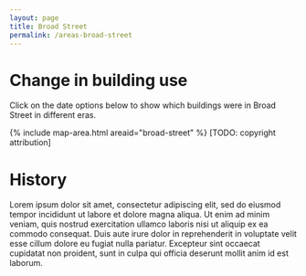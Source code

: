 ```yaml
---
layout: page
title: Broad Street
permalink: /areas-broad-street
---
```




# Change in building use

Click on the date options below to show which buildings were in Broad Street in different eras.

{% include map-area.html areaid="broad-street" %}
[TODO: copyright attribution]

# History

Lorem ipsum dolor sit amet, consectetur adipiscing elit, sed do eiusmod tempor incididunt ut labore et dolore magna aliqua. Ut enim ad minim veniam, quis nostrud exercitation ullamco laboris nisi ut aliquip ex ea commodo consequat. Duis aute irure dolor in reprehenderit in voluptate velit esse cillum dolore eu fugiat nulla pariatur. Excepteur sint occaecat cupidatat non proident, sunt in culpa qui officia deserunt mollit anim id est laborum.


